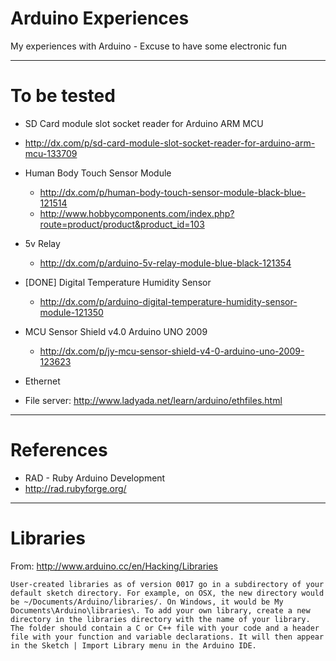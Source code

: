 Arduino Experiences
===================

My experiences with Arduino - Excuse to have some electronic fun



* * * 



To be tested
=============


* SD Card module slot socket reader for Arduino ARM MCU 
 * http://dx.com/p/sd-card-module-slot-socket-reader-for-arduino-arm-mcu-133709


* Human Body Touch Sensor Module 
  * http://dx.com/p/human-body-touch-sensor-module-black-blue-121514
  * http://www.hobbycomponents.com/index.php?route=product/product&product_id=103


* 5v Relay
  * http://dx.com/p/arduino-5v-relay-module-blue-black-121354


* [DONE] Digital Temperature Humidity Sensor
  * http://dx.com/p/arduino-digital-temperature-humidity-sensor-module-121350


* MCU Sensor Shield v4.0 Arduino UNO 2009
  * http://dx.com/p/jy-mcu-sensor-shield-v4-0-arduino-uno-2009-123623


* Ethernet
 * File server: http://www.ladyada.net/learn/arduino/ethfiles.html


* * * 



References
=============


* RAD - Ruby Arduino Development
 * http://rad.rubyforge.org/




* * * 


Libraries
=============

From: http://www.arduino.cc/en/Hacking/Libraries


	User-created libraries as of version 0017 go in a subdirectory of your default sketch directory. For example, on OSX, the new directory would be ~/Documents/Arduino/libraries/. On Windows, it would be My Documents\Arduino\libraries\. To add your own library, create a new directory in the libraries directory with the name of your library. The folder should contain a C or C++ file with your code and a header file with your function and variable declarations. It will then appear in the Sketch | Import Library menu in the Arduino IDE.






